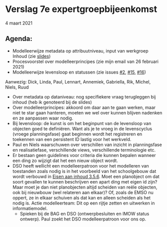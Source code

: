 # Verslag 7e expertgroepbijeenkomst 
4 maart 2021

## Agenda: 
- Modelleerwijze metadata op attribuutniveau, input van werkgroep Inhoud (zie [slides](https://github.com/Geonovum/disgeo-imsor/blob/master/overleg/04-03-2021-7e-expertgroepvergadering.pdf))
- Procesvoorstel over modelleerprincipes (zie mijn email van 26 februari 2021)
- Modelleerwijze levensloop en statussen (zie issues [#2](https://github.com/Geonovum/disgeo-imsor/issues/2), [#15](https://github.com/Geonovum/disgeo-imsor/issues/15), [#16](https://github.com/Geonovum/disgeo-imsor/issues/16))
 
Aanwezig: Dick, Linda, Paul, Lennart, Annemiek, Gabriella, Rik, Michel, Niels, Ruud


- Over metadata op dataniveau: nog specifiekere vraag terugleggen bij inhoud (heb ik genoteerd bij de slides)
- Over modelleerprincipes: akkoord om daar aan te gaan werken, maar niet te star gaan hanteren, moeten we wel over kunnen blijven nadenken en ze aanpassen waar nodig.
- Bij levensloop: de kunst is om het beginpunt van de levensloop van objecten goed te definiëren. Want als je te vroeg in de levenscyclus (vroege planningsfase) gaat beginnen wordt het registreren en toekennen van een persistent ID lastig voor het werkveld.
- Paul en Niels waarschuwen over verschillen van inzicht in planningsfase en realisatiefase, verschillende views, verschillende terminologie etc.
- Er bestaan geen guidelines voor criteria die kunnen bepalen wanneer een ding zo wijzigt dat het een nieuw object wordt.
- DSO heeft wellicht een modelleerpatroon voor het modelleren van toestanden zoals nodig is in het voorbeeld van het schoolgebouw dat wordt verbouwd in [Eisen aan inhoud 3.5.6](https://geonovum.github.io/disgeo-inhoud-2/#levensfasen). Moet een planobject om dat soort gevallen te kunnen beschrijven een apart ding met eigen id zijn? Maar moet je dan niet planobjecten altijd scheiden van reële objecten, ook bij nieuwbouw (wel relateren aan elkaar)? Of, zoals de EMSO nu oppert, ze in elkaar schuiven als dat kan en alleen scheiden als het nodig is. Actie modelleerteam: Dit op een rijtje zetten en uitwerken in informatiemodel.
    - Spieken bij de BAG en DSO (ontwerpbesluiten en IMOW status ontwerp). Paul zoekt het DSO modelleerpatroon voor ons op.
